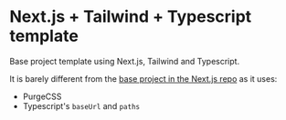 # Next.js + Tailwind + Typescript template

Base project template using Next.js, Tailwind and Typescript.

It is barely different from the [base project in the Next.js repo](https://github.com/vercel/next.js/tree/canary/examples/with-tailwindcss) as it uses:

- PurgeCSS
- Typescript's `baseUrl` and `paths`
